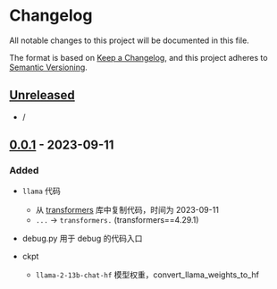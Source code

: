 # Changelog

All notable changes to this project will be documented in this file.

The format is based on [Keep a Changelog],
and this project adheres to [Semantic Versioning].

## [Unreleased]

- /

## [0.0.1] - 2023-09-11

### Added

- `llama` 代码
  - 从 [transformers](https://github.com/huggingface/transformers/blob/main/src/transformers/models/llama/) 库中复制代码，时间为 2023-09-11
  - `...` -> `transformers.` (transformers==4.29.1)

- debug.py
  用于 debug 的代码入口

- ckpt
  - `llama-2-13b-chat-hf` 模型权重，convert_llama_weights_to_hf

<!-- Links -->
[keep a changelog]: https://keepachangelog.com/en/1.0.0/
[semantic versioning]: https://semver.org/spec/v2.0.0.html

<!-- Versions -->
[unreleased]: https://github.com/Author/Repository/compare/v0.0.2...HEAD
[0.0.2]: https://github.com/Author/Repository/compare/v0.0.1...v0.0.2
[0.0.1]: https://github.com/Author/Repository/releases/tag/v0.0.1